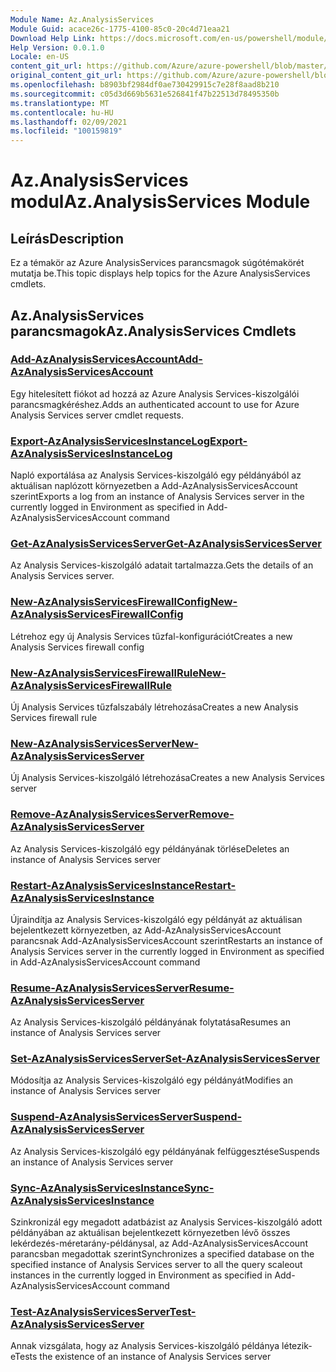 ```yaml
---
Module Name: Az.AnalysisServices
Module Guid: acace26c-1775-4100-85c0-20c4d71eaa21
Download Help Link: https://docs.microsoft.com/en-us/powershell/module/az.analysisservices
Help Version: 0.0.1.0
Locale: en-US
content_git_url: https://github.com/Azure/azure-powershell/blob/master/src/AnalysisServices/AnalysisServices/help/Az.AnalysisServices.md
original_content_git_url: https://github.com/Azure/azure-powershell/blob/master/src/AnalysisServices/AnalysisServices/help/Az.AnalysisServices.md
ms.openlocfilehash: b8903bf2984df0ae730429915c7e28f8aad8b210
ms.sourcegitcommit: c05d3d669b5631e526841f47b22513d78495350b
ms.translationtype: MT
ms.contentlocale: hu-HU
ms.lasthandoff: 02/09/2021
ms.locfileid: "100159819"
---
```

# <span data-ttu-id="6e848-101">Az.AnalysisServices modul</span><span class="sxs-lookup"><span data-stu-id="6e848-101">Az.AnalysisServices Module</span></span>
## <span data-ttu-id="6e848-102">Leírás</span><span class="sxs-lookup"><span data-stu-id="6e848-102">Description</span></span>
<span data-ttu-id="6e848-103">Ez a témakör az Azure AnalysisServices parancsmagok súgótémakörét mutatja be.</span><span class="sxs-lookup"><span data-stu-id="6e848-103">This topic displays help topics for the Azure AnalysisServices cmdlets.</span></span>

## <span data-ttu-id="6e848-104">Az.AnalysisServices parancsmagok</span><span class="sxs-lookup"><span data-stu-id="6e848-104">Az.AnalysisServices Cmdlets</span></span>
### [<span data-ttu-id="6e848-105">Add-AzAnalysisServicesAccount</span><span class="sxs-lookup"><span data-stu-id="6e848-105">Add-AzAnalysisServicesAccount</span></span>](Add-AzAnalysisServicesAccount.md)
<span data-ttu-id="6e848-106">Egy hitelesített fiókot ad hozzá az Azure Analysis Services-kiszolgálói parancsmagkéréshez.</span><span class="sxs-lookup"><span data-stu-id="6e848-106">Adds an authenticated account to use for Azure Analysis Services server cmdlet requests.</span></span>

### [<span data-ttu-id="6e848-107">Export-AzAnalysisServicesInstanceLog</span><span class="sxs-lookup"><span data-stu-id="6e848-107">Export-AzAnalysisServicesInstanceLog</span></span>](Export-AzAnalysisServicesInstanceLog.md)
<span data-ttu-id="6e848-108">Napló exportálása az Analysis Services-kiszolgáló egy példányából az aktuálisan naplózott környezetben a Add-AzAnalysisServicesAccount szerint</span><span class="sxs-lookup"><span data-stu-id="6e848-108">Exports a log from an instance of Analysis Services server in the currently logged in Environment as specified in Add-AzAnalysisServicesAccount command</span></span>

### [<span data-ttu-id="6e848-109">Get-AzAnalysisServicesServer</span><span class="sxs-lookup"><span data-stu-id="6e848-109">Get-AzAnalysisServicesServer</span></span>](Get-AzAnalysisServicesServer.md)
<span data-ttu-id="6e848-110">Az Analysis Services-kiszolgáló adatait tartalmazza.</span><span class="sxs-lookup"><span data-stu-id="6e848-110">Gets the details of an Analysis Services server.</span></span>

### [<span data-ttu-id="6e848-111">New-AzAnalysisServicesFirewallConfig</span><span class="sxs-lookup"><span data-stu-id="6e848-111">New-AzAnalysisServicesFirewallConfig</span></span>](New-AzAnalysisServicesFirewallConfig.md)
<span data-ttu-id="6e848-112">Létrehoz egy új Analysis Services tűzfal-konfigurációt</span><span class="sxs-lookup"><span data-stu-id="6e848-112">Creates a new Analysis Services firewall config</span></span> 

### [<span data-ttu-id="6e848-113">New-AzAnalysisServicesFirewallRule</span><span class="sxs-lookup"><span data-stu-id="6e848-113">New-AzAnalysisServicesFirewallRule</span></span>](New-AzAnalysisServicesFirewallRule.md)
<span data-ttu-id="6e848-114">Új Analysis Services tűzfalszabály létrehozása</span><span class="sxs-lookup"><span data-stu-id="6e848-114">Creates a new Analysis Services firewall rule</span></span>

### [<span data-ttu-id="6e848-115">New-AzAnalysisServicesServer</span><span class="sxs-lookup"><span data-stu-id="6e848-115">New-AzAnalysisServicesServer</span></span>](New-AzAnalysisServicesServer.md)
<span data-ttu-id="6e848-116">Új Analysis Services-kiszolgáló létrehozása</span><span class="sxs-lookup"><span data-stu-id="6e848-116">Creates a new Analysis Services server</span></span>

### [<span data-ttu-id="6e848-117">Remove-AzAnalysisServicesServer</span><span class="sxs-lookup"><span data-stu-id="6e848-117">Remove-AzAnalysisServicesServer</span></span>](Remove-AzAnalysisServicesServer.md)
<span data-ttu-id="6e848-118">Az Analysis Services-kiszolgáló egy példányának törlése</span><span class="sxs-lookup"><span data-stu-id="6e848-118">Deletes an instance of Analysis Services server</span></span>

### [<span data-ttu-id="6e848-119">Restart-AzAnalysisServicesInstance</span><span class="sxs-lookup"><span data-stu-id="6e848-119">Restart-AzAnalysisServicesInstance</span></span>](Restart-AzAnalysisServicesInstance.md)
<span data-ttu-id="6e848-120">Újraindítja az Analysis Services-kiszolgáló egy példányát az aktuálisan bejelentkezett környezetben, az Add-AzAnalysisServicesAccount parancsnak Add-AzAnalysisServicesAccount szerint</span><span class="sxs-lookup"><span data-stu-id="6e848-120">Restarts an instance of Analysis Services server in the currently logged in Environment as specified in Add-AzAnalysisServicesAccount command</span></span>

### [<span data-ttu-id="6e848-121">Resume-AzAnalysisServicesServer</span><span class="sxs-lookup"><span data-stu-id="6e848-121">Resume-AzAnalysisServicesServer</span></span>](Resume-AzAnalysisServicesServer.md)
<span data-ttu-id="6e848-122">Az Analysis Services-kiszolgáló példányának folytatása</span><span class="sxs-lookup"><span data-stu-id="6e848-122">Resumes an instance of Analysis Services server</span></span>

### [<span data-ttu-id="6e848-123">Set-AzAnalysisServicesServer</span><span class="sxs-lookup"><span data-stu-id="6e848-123">Set-AzAnalysisServicesServer</span></span>](Set-AzAnalysisServicesServer.md)
<span data-ttu-id="6e848-124">Módosítja az Analysis Services-kiszolgáló egy példányát</span><span class="sxs-lookup"><span data-stu-id="6e848-124">Modifies  an instance of Analysis Services server</span></span>

### [<span data-ttu-id="6e848-125">Suspend-AzAnalysisServicesServer</span><span class="sxs-lookup"><span data-stu-id="6e848-125">Suspend-AzAnalysisServicesServer</span></span>](Suspend-AzAnalysisServicesServer.md)
<span data-ttu-id="6e848-126">Az Analysis Services-kiszolgáló egy példányának felfüggesztése</span><span class="sxs-lookup"><span data-stu-id="6e848-126">Suspends an instance of Analysis Services server</span></span>

### [<span data-ttu-id="6e848-127">Sync-AzAnalysisServicesInstance</span><span class="sxs-lookup"><span data-stu-id="6e848-127">Sync-AzAnalysisServicesInstance</span></span>](Sync-AzAnalysisServicesInstance.md)
<span data-ttu-id="6e848-128">Szinkronizál egy megadott adatbázist az Analysis Services-kiszolgáló adott példányában az aktuálisan bejelentkezett környezetben lévő összes lekérdezés-méretarány-példánysal, az Add-AzAnalysisServicesAccount parancsban megadottak szerint</span><span class="sxs-lookup"><span data-stu-id="6e848-128">Synchronizes a specified database on the specified instance of Analysis Services server to all the query scaleout instances in the currently logged in Environment as specified in Add-AzAnalysisServicesAccount command</span></span>

### [<span data-ttu-id="6e848-129">Test-AzAnalysisServicesServer</span><span class="sxs-lookup"><span data-stu-id="6e848-129">Test-AzAnalysisServicesServer</span></span>](Test-AzAnalysisServicesServer.md)
<span data-ttu-id="6e848-130">Annak vizsgálata, hogy az Analysis Services-kiszolgáló példánya létezik-e</span><span class="sxs-lookup"><span data-stu-id="6e848-130">Tests the existence of an instance of Analysis Services server</span></span>

